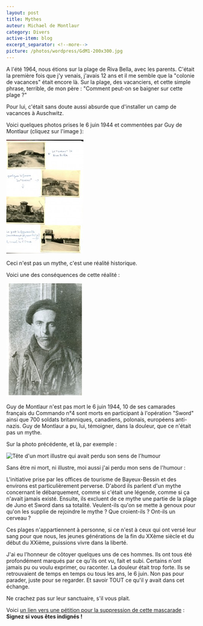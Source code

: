 ```yaml
---
layout: post
title: Mythes
auteur: Michael de Montlaur
category: Divers
active-item: blog
excerpt_separator: <!--more-->
picture: /photos/wordpress/GdM1-200x300.jpg
---
```


A l'été 1964, nous étions sur la plage de Riva Bella, avec les parents. C'était la première fois que j'y venais, j'avais 12 ans et il me semble que la "colonie de vacances" était encore là. Sur la plage, des vacanciers, et cette simple phrase, terrible, de mon père : "Comment peut-on se baigner sur cette plage ?"

<!--more-->

Pour lui, c'était sans doute aussi absurde que d'installer un camp de vacances à Auschwitz.

Voici quelques photos prises le 6 juin 1944 et commentées par Guy de Montlaur (cliquez sur l'image ):

<img src="/photos/wordpress/Riva-Bella-204x300.jpg" alt="Riva Bella le 6 juin 1944">

Ceci n'est pas un mythe, c'est une réalité historique.

Voici une des conséquences de cette réalité :

<img src="/photos/wordpress/GdM1-200x300.jpg" alt="Guy de Montlaur le 1er novembre 1944">

Guy de Montlaur n'est pas mort le 6 juin 1944, 10 de ses camarades français du Commando n°4 sont morts en participant à l'opération "Sword" ainsi que 700 soldats britanniques, canadiens, polonais, européens anti-nazis. Guy de Montlaur a pu, lui, témoigner, dans la douleur, que ce n'était pas un mythe.

Sur la photo précédente, et là, par exemple :

<img src="/photos/wordpress/Tête-dun-mort-illustre-qui-avait-perdu-son-sens-de-lhumour-243x300.jpg" alt="Tête d'un mort illustre qui avait perdu son sens de l'humour">

Sans être ni mort, ni illustre, moi aussi j'ai perdu mon sens de l'humour :

L'initiative prise par les offices de tourisme de Bayeux-Bessin et des environs est particulièrement perverse. D'abord ils parlent d'un mythe concernant le débarquement, comme si c'était une légende, comme si ça n'avait jamais existé. Ensuite, ils excluent de ce mythe une partie de la plage de Juno et Sword dans sa totalité. Veulent-ils qu'on se mette à genoux pour qu'on les supplie de rejoindre le mythe ? Que croient-ils ? Ont-ils un cerveau ?

Ces plages n'appartiennent à personne, si ce n'est à ceux qui ont versé leur sang pour que nous, les jeunes générations de la fin du XXème siècle et du début du XXième, puissions vivre dans la liberté.

J'ai eu l'honneur de côtoyer quelques uns de ces hommes. Ils ont tous été profondément marqués par ce qu'ils ont vu, fait et subi. Certains n'ont jamais pu ou voulu exprimer, ou raconter. La douleur était trop forte. Ils se retrouvaient de temps en temps ou tous les ans, le 6 juin. Non pas pour parader, juste pour se regarder. Et savoir TOUT ce qu'il y avait dans cet échange.

Ne crachez pas sur leur sanctuaire, s'il vous plait.

Voici <a href="http://www.change.org/petitions/suppression-du-secteur-mythique-des-plages-du-d%C3%A9barquement#share">un lien vers une pétition pour la suppression de cette mascarade</a> : **Signez si vous êtes indignés !**
